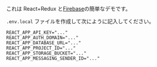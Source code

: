 これは React+Redux と[Firebase](https://console.firebase.google.com)の簡単なデモです。

`.env.local` ファイルを作成して次にように記入してください。

```shell
REACT_APP_API_KEY="..."
REACT_APP_AUTH_DOMAIN="..."
REACT_APP_DATABASE_URL="..."
REACT_APP_PROJECT_ID="..."
REACT_APP_STORAGE_BUCKET="..."
REACT_APP_MESSAGING_SENDER_ID="..."
```
